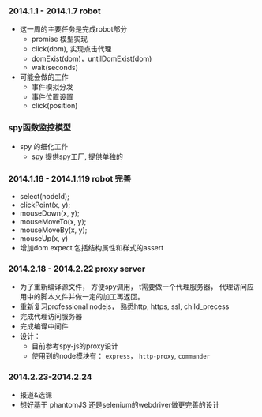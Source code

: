 ### 2014.1.1 - 2014.1.7 robot
* 这一周的主要任务是完成robot部分  
    * promise 模型实现  
    * click(dom), 实现点击代理  
    * domExist(dom)，untilDomExist(dom) 
    * wait(seconds)  
* 可能会做的工作   
    * 事件模拟分发  
    * 事件位置设置  
    * click(position)

### spy函数监控模型 
* spy 的细化工作
    * spy 提供spy工厂, 提供单独的

### 2014.1.16 - 2014.1.119 robot 完善  
* select(nodeId); 
* clickPoint(x, y); 
* mouseDown(x, y);  
* mouseMoveTo(x, y);
* mouseMoveBy(x, y);
* mouseUp(x, y)   
* 增加dom expect 包括结构属性和样式的assert 

### 2014.2.18 - 2014.2.22 proxy server
* 为了重新编译源文件， 方便spy调用， t需要做一个代理服务器， 代理访问应用中的脚本文件并做一定的加工再返回。  
* 重新复习professional nodejs， 熟悉http, https, ssl, child_precess  
* 完成代理访问服务器 
* 完成编译中间件   
* 设计： 
	- 目前参考spy-js的proxy设计 
	- 使用到的node模块有： 
   		`express`， `http-proxy`, `commander`  

### 2014.2.23-2014.2.24 
* 报道&选课   
* 想好基于 phantomJS 还是selenium的webdriver做更完善的设计  
